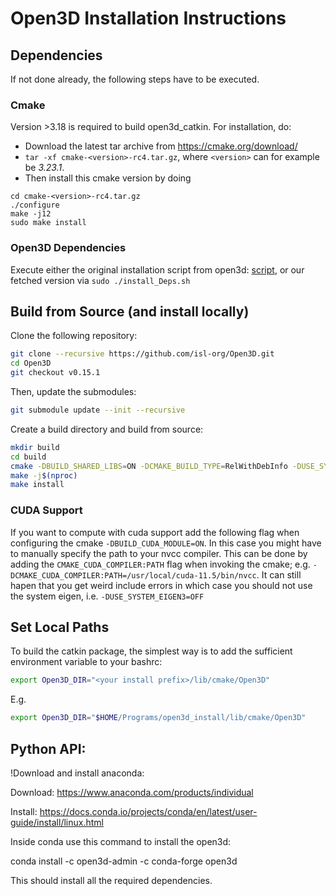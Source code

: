 # Open3D Installation Instructions

## Dependencies
If not done already, the following steps have to be executed.

### Cmake
Version >3.18 is required to build open3d_catkin.
For installation, do:
* Download the latest tar archive from https://cmake.org/download/
* ```tar -xf cmake-<version>-rc4.tar.gz```, where ```<version>``` can for example be _3.23.1_.
* Then install this cmake version by doing
```
cd cmake-<version>-rc4.tar.gz
./configure
make -j12
sudo make install
```

### Open3D Dependencies
Execute either the original installation script from open3d: 
[script](https://github.com/isl-org/Open3D/blob/v0.13.0/util/install_deps_ubuntu.sh),
or our fetched version via
```sudo ./install_Deps.sh```

## Build from Source (and install locally)

Clone the following repository:  
```bash
git clone --recursive https://github.com/isl-org/Open3D.git
cd Open3D
git checkout v0.15.1
```

Then, update the submodules:
```bash
git submodule update --init --recursive
```

Create a build directory and build from source:
```bash   
mkdir build
cd build 
cmake -DBUILD_SHARED_LIBS=ON -DCMAKE_BUILD_TYPE=RelWithDebInfo -DUSE_SYSTEM_EIGEN3=OFF -DGLIBCXX_USE_CXX11_ABI=ON -DBUILD_PYTHON_MODULE=OFF -DCMAKE_INSTALL_PREFIX=${HOME}/Programs/open3d_install ..
make -j$(nproc)
make install
```

### CUDA Support
If you want to compute with cuda support add the following flag when configuring the cmake `-DBUILD_CUDA_MODULE=ON`. In this case you might have to manually specify the path to your nvcc compiler.
This can be done by adding the `CMAKE_CUDA_COMPILER:PATH` flag when invoking the cmake; e.g. `-DCMAKE_CUDA_COMPILER:PATH=/usr/local/cuda-11.5/bin/nvcc`. It can still hapen that you get weird include errors in which case you should not use the system eigen, i.e. `-DUSE_SYSTEM_EIGEN3=OFF` 

## Set Local Paths
To build the catkin package, the simplest way is to add the sufficient environment variable to your bashrc:
```bash
export Open3D_DIR="<your install prefix>/lib/cmake/Open3D"
```
E.g.
```bash 
export Open3D_DIR="$HOME/Programs/open3d_install/lib/cmake/Open3D"
```

## Python API:

!Download and install anaconda:

Download:
https://www.anaconda.com/products/individual

Install: 
https://docs.conda.io/projects/conda/en/latest/user-guide/install/linux.html


Inside conda use this command to install the open3d:

conda install -c open3d-admin -c conda-forge open3d

This should install all the required dependencies.